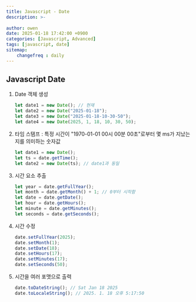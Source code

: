 ```yaml
---
title: Javascript - Date
description: >-
  
author: owen
date: 2025-01-18 17:42:00 +0900
categories: [Javascript, Advanced]
tags: [javascript, date]
sitemap: 
    changefreq : daily
---
```


## Javascript Date
1. Date 객체 생성

   ```javascript
   let date1 = new Date(); // 현재
   let date2 = new Date("2025-01-18");
   let date3 = new Date("2025-01-18-10-30-50");
   let date4 = new Date(2025, 1, 18, 10, 30, 50);
   ```

2. 타임 스탬프 : 특정 시간이 "1970-01-01 00시 00분 00초"로부터 몇 ms가 지났는지를 의미하는 숫자값

   ```javascript
   let date1 = new Date();
   let ts = date.getTime();
   let date2 = new Date(ts); // date1과 동일
   ```

3. 시간 요소 추출

   ```javascript
   let year = date.getFullYear();
   let month = date.getMonth() + 1; // 0부터 시작함
   let date = date.getDate();
   let hour = date.getHours();
   let minute = date.getMinutes();
   let seconds = date.getSeconds();
   ```

4. 시간 수정

   ```javascript
   date.setFullYear(2025);
   date.setMonth(1);
   date.setDate(18);
   date.setHours(17);
   date.setMinutes(17);
   date.setSeconds(50);
   ```

5. 시간을 여러 포맷으로 출력

   ```javascript
   date.toDateString(); // Sat Jan 18 2025
   date.toLocaleString(); // 2025. 1. 18 오후 5:17:50
   ```